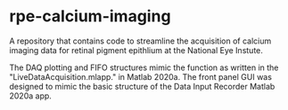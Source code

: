# rpe-calcium-imaging
A repository that contains code to streamline the acquisition of calcium imaging data for retinal pigment epithlium at the National Eye Instute. 

The DAQ plotting and FIFO structures mimic the function as written in the "LiveDataAcquisition.mlapp." in Matlab 2020a. The front panel GUI was designed to mimic the basic structure of the Data Input Recorder Matlab 2020a app. 
